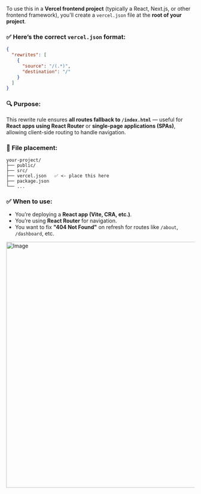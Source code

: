 To use this in a **Vercel frontend project** (typically a React, Next.js, or other frontend framework), you'll create a `vercel.json` file at the **root of your project**.

### ✅ Here’s the correct `vercel.json` format:

```json
{
  "rewrites": [
    {
      "source": "/(.*)",
      "destination": "/"
    }
  ]
}
```

### 🔍 Purpose:

This rewrite rule ensures **all routes fallback to `/index.html`** — useful for **React apps using React Router** or **single-page applications (SPAs)**, allowing client-side routing to handle navigation.

### 📁 File placement:

```
your-project/
├── public/
├── src/
├── vercel.json   ✅ <- place this here
├── package.json
└── ...
```

### ✅ When to use:

* You’re deploying a **React app (Vite, CRA, etc.)**.
* You’re using **React Router** for navigation.
* You want to fix **"404 Not Found"** on refresh for routes like `/about`, `/dashboard`, etc.

<img width="884" height="656" alt="Image" src="https://github.com/user-attachments/assets/21d38a52-c6a9-46a9-b304-4f3da043c91f" />